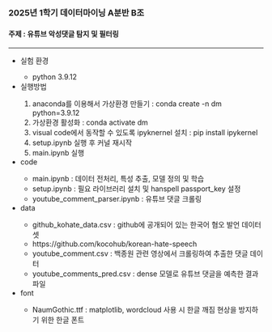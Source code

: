 <h3>2025년 1학기 데이터마이닝 A분반 B조</h3> 
<h4>주제 : 유튜브 악성댓글 탐지 및 필터링</h4>
<hr>
<ul>
  <li>실험 환경</li>
  <ul>
    <li>python 3.9.12</li>
  </ul>
  <li>실행방법</li>
  <ol>
    <li>anaconda를 이용해서 가상환경 만들기 : conda create -n dm python=3.9.12</li>
    <li>가상환경 활성화 : conda activate dm</li>
    <li>visual code에서 동작할 수 있도록 ipyknernel 설치 : pip install ipykernel</li>
    <li>setup.ipynb 실행 후 커널 재시작</li>
    <li>main.ipynb 실행</li>
  </ol>
  <li>code</li>
  <ul>
    <li>main.ipynb : 데이터 전처리, 특성 추출, 모델 정의 및 학습</li>
    <li>setup.ipynb : 필요 라이브러리 설치 및 hanspell passport_key 설정</li>
    <li>youtube_comment_parser.ipynb : 유튜브 댓글 크롤링</li>
  </ul>
  <li>data</li>
  <ul>
    <li>github_kohate_data.csv : github에 공개되어 있는 한국어 혐오 발언 데이터셋</li>
    <li>https://github.com/kocohub/korean-hate-speech</li>
    <li>youtube_comment.csv : 백종원 관련 영상에서 크롤링하여 추출한 댓글 데이터</li>
    <li>youtube_comments_pred.csv : dense 모델로 유튜브 댓글을 예측한 결과 파일</li>
  </ul>
  <li>font</li>
  <ul>
    <li>NaumGothic.ttf : matplotlib, wordcloud 사용 시 한글 깨짐 현상을 방지하기 위한 한글 폰트</li>
  </ul>
  <br>
</ul>

